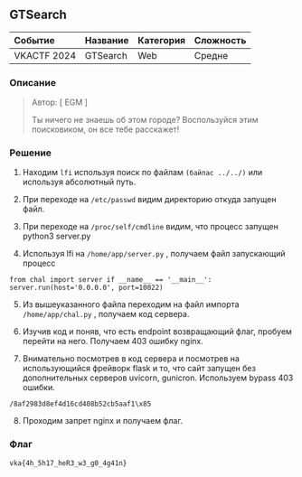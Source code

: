 ## GTSearch

| Событие | Название | Категория | Сложность |
| :------ | ---- | ---- | ---- |
| VKACTF 2024 | GTSearch  | Web | Средне |

  
### Описание


> Автор: [ EGM ]
>
> Ты ничего не знаешь об этом городе? Воспользуйся этим поисковиком, он все тебе расскажет!


### Решение
1. Находим ```lfi``` используя поиск по файлам ```(байпас ../../)``` или используя абсолютный путь.

2. При переходе на ```/etc/passwd``` видим директорию откуда запущен файл.

3. При переходе на ```/proc/self/cmdline``` видим, что процесс запущен python3 server.py

4. Используя lfi на ```/home/app/server.py``` , получаем файл запускающий процесс 
```
from chal import server if __name__ == '__main__': server.run(host='0.0.0.0', port=10022)
```

5. Из вышеуказанного файла переходим на файл импорта ```/home/app/chal.py``` , получаем код сервера.

6. Изучив код и поняв, что есть endpoint возвращающий флаг, пробуем перейти на него. Получаем 403 ошибку nginx.

7. Внимательно посмотрев в код сервера и посмотрев на использующийся фрейворк flask и то, что сайт запущен без дополнительных серверов uvicorn, gunicron. Используем bypass 403 ошибки.
```
/8af2983d8ef4d16cd408b52cb5aaf1\x85
```

8. Проходим запрет nginx и получаем флаг. 

### Флаг

```
vka{4h_5h17_heR3_w3_g0_4g41n}
```
